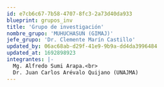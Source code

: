 ```yaml
---
id: e7cb6c67-7b58-4707-8fc3-2a73d40da933
blueprint: grupos_inv
title: 'Grupo de investigación'
nombre_grupo: 'MUHUCHASUN (GIMAJ)'
jefe_grupo: 'Dr. Clemente Marín Castillo'
updated_by: 06ac68ab-d29f-41e9-9b9a-dd4da3996484
updated_at: 1692898923
integrantes: |-
  Mg. Alfredo Sumi Arapa.<br>
  Dr. Juan Carlos Arévalo Quijano (UNAJMA)
---
```

